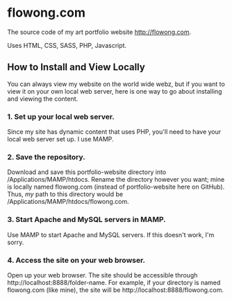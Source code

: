 # flowong.com
The source code of my art portfolio website http://flowong.com.

Uses HTML, CSS, SASS, PHP, Javascript.

## How to Install and View Locally

You can always view my website on the world wide webz, but if you want to view it on your own local web server, here is one way to go about installing and viewing the content.

### 1. Set up your local web server.

   Since my site has dynamic content that uses PHP, you'll need to have your local web server set up. I use MAMP.

### 2. Save the repository.

   Download and save this portfolio-website directory into /Applications/MAMP/htdocs. Rename the directory however you want; mine is locally named flowong.com (instead of portfolio-website here on GitHub). Thus, *my* path to this directory would be /Applications/MAMP/htdocs/flowong.com.

### 3. Start Apache and MySQL servers in MAMP.
  Use MAMP to start Apache and MySQL servers. If this doesn't work, I'm sorry.
  
### 4. Access the site on your web browser.
  Open up your web browser. The site should be accessible through http://localhost:8888/folder-name. For example, if your directory is named flowong.com (like mine), the site will be http://localhost:8888/flowong.com.
